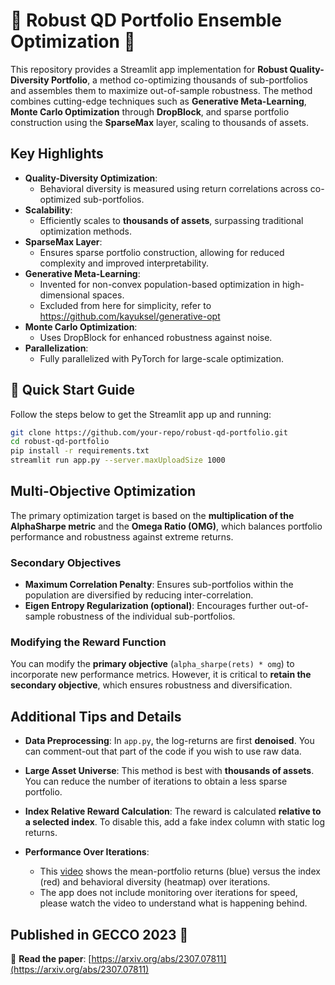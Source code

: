 # 🌟 Robust QD Portfolio Ensemble Optimization 🌟

This repository provides a Streamlit app implementation for **Robust Quality-Diversity Portfolio**, a method co-optimizing thousands of sub-portfolios and assembles them to maximize out-of-sample robustness. 
The method combines cutting-edge techniques such as **Generative Meta-Learning**, **Monte Carlo Optimization** through **DropBlock**, and sparse portfolio construction using the **SparseMax** layer, scaling to thousands of assets.

## Key Highlights

- **Quality-Diversity Optimization**:
  - Behavioral diversity is measured using return correlations across co-optimized sub-portfolios.
- **Scalability**:
  - Efficiently scales to **thousands of assets**, surpassing traditional optimization methods.
- **SparseMax Layer**:
  - Ensures sparse portfolio construction, allowing for reduced complexity and improved interpretability.
- **Generative Meta-Learning**:
  - Invented for non-convex population-based optimization in high-dimensional spaces.
  - Excluded from here for simplicity, refer to https://github.com/kayuksel/generative-opt
- **Monte Carlo Optimization**:
  - Uses DropBlock for enhanced robustness against noise.
- **Parallelization**:
  - Fully parallelized with PyTorch for large-scale optimization.

## 🚀 Quick Start Guide

Follow the steps below to get the Streamlit app up and running:

```bash
git clone https://github.com/your-repo/robust-qd-portfolio.git
cd robust-qd-portfolio
pip install -r requirements.txt
streamlit run app.py --server.maxUploadSize 1000
```

## Multi-Objective Optimization

The primary optimization target is based on the **multiplication of the AlphaSharpe metric** and the **Omega Ratio (OMG)**, which balances portfolio performance and robustness against extreme returns.

### Secondary Objectives

- **Maximum Correlation Penalty**: Ensures sub-portfolios within the population are diversified by reducing inter-correlation.
- **Eigen Entropy Regularization (optional)**: Encourages further out-of-sample robustness of the individual sub-portfolios.

### Modifying the Reward Function

You can modify the **primary objective** (`alpha_sharpe(rets) * omg`) to incorporate new performance metrics. However, it is critical to **retain the secondary objective**, which ensures robustness and diversification.

## Additional Tips and Details

- **Data Preprocessing**: In `app.py`, the log-returns are first **denoised**. You can comment-out that part of the code if you wish to use raw data.

- **Large Asset Universe**: This method is best with **thousands of assets**. You can reduce the number of iterations to obtain a less sparse portfolio.

- **Index Relative Reward Calculation**: The reward is calculated **relative to a selected index**. To disable this, add a fake index column with static log returns.

- **Performance Over Iterations**:
  - This [video](https://youtu.be/o43D7ubjkqg) shows the mean-portfolio returns (blue) versus the index (red) and behavioral diversity (heatmap) over iterations.
  - The app does not include monitoring over iterations for speed, please watch the video to understand what is happening behind.

## Published in GECCO 2023 🎉

📄 **Read the paper**: [https://arxiv.org/abs/2307.07811](https://arxiv.org/abs/2307.07811)

